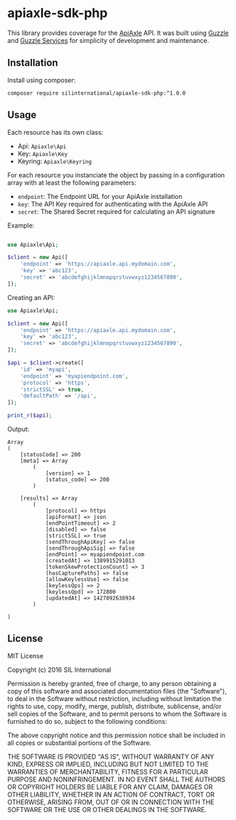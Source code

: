 # apiaxle-sdk-php
This library provides coverage for the [ApiAxle](https://apiaxle.com) API. It was built using 
[Guzzle](https://github.com/guzzle/guzzle) and 
[Guzzle Services](https://github.com/guzzle/guzzle-services) for simplicity of development and 
maintenance. 

## Installation
Install using composer:

    composer require silinternational/apiaxle-sdk-php:^1.0.0
    
## Usage
Each resource has its own class:

 - Api: `Apiaxle\Api`
 - Key: `Apiaxle\Key`
 - Keyring: `Apiaxle\Keyring`
 
For each resource you instanciate the object by passing in a configuration array with at least 
the following parameters:

 - `endpoint`: The Endpoint URL for your ApiAxle installation
 - `key`: The API Key required for authenticating with the ApiAxle API
 - `secret`: The Shared Secret required for calculating an API signature
 
Example:

```php

use Apiaxle\Api;

$client = new Api([
    'endpoint' => 'https://apiaxle.api.mydomain.com',
    'key' => 'abc123',
    'secret' => 'abcdefghijklmnopqrstuvwxyz1234567890',
]);
```

Creating an API:

```php
use Apiaxle\Api;

$client = new Api([
    'endpoint' => 'https://apiaxle.api.mydomain.com',
    'key' => 'abc123',
    'secret' => 'abcdefghijklmnopqrstuvwxyz1234567890',
]);

$api = $client->create([
    'id' => 'myapi',
    'endpoint' => 'myapiendpoint.com',
    'protocol' => 'https',
    'strictSSL' => true,
    'defaultPath' => '/api',
]);

print_r($api);
```

Output:

```
Array
(
    [statusCode] => 200
    [meta] => Array
        (
            [version] => 1
            [status_code] => 200
        )

    [results] => Array
        (
            [protocol] => https
            [apiFormat] => json
            [endPointTimeout] => 2
            [disabled] => false
            [strictSSL] => true
            [sendThroughApiKey] => false
            [sendThroughApiSig] => false
            [endPoint] => myapiendpoint.com
            [createdAt] => 1389915291013
            [tokenSkewProtectionCount] => 3
            [hasCapturePaths] => false
            [allowKeylessUse] => false
            [keylessQps] => 2
            [keylessQpd] => 172800
            [updatedAt] => 1427892638934
        )

)

```

## License
MIT License

Copyright (c) 2016 SIL International

Permission is hereby granted, free of charge, to any person obtaining a copy
of this software and associated documentation files (the "Software"), to deal
in the Software without restriction, including without limitation the rights
to use, copy, modify, merge, publish, distribute, sublicense, and/or sell
copies of the Software, and to permit persons to whom the Software is
furnished to do so, subject to the following conditions:

The above copyright notice and this permission notice shall be included in all
copies or substantial portions of the Software.

THE SOFTWARE IS PROVIDED "AS IS", WITHOUT WARRANTY OF ANY KIND, EXPRESS OR
IMPLIED, INCLUDING BUT NOT LIMITED TO THE WARRANTIES OF MERCHANTABILITY,
FITNESS FOR A PARTICULAR PURPOSE AND NONINFRINGEMENT. IN NO EVENT SHALL THE
AUTHORS OR COPYRIGHT HOLDERS BE LIABLE FOR ANY CLAIM, DAMAGES OR OTHER
LIABILITY, WHETHER IN AN ACTION OF CONTRACT, TORT OR OTHERWISE, ARISING FROM,
OUT OF OR IN CONNECTION WITH THE SOFTWARE OR THE USE OR OTHER DEALINGS IN THE
SOFTWARE.